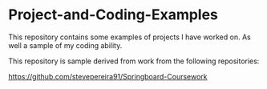 # Project-and-Coding-Examples

This repository contains some examples of projects I have worked on.  As well a sample of my coding ability.

This repository is sample derived from work from the following repositories:

https://github.com/stevepereira91/Springboard-Coursework

